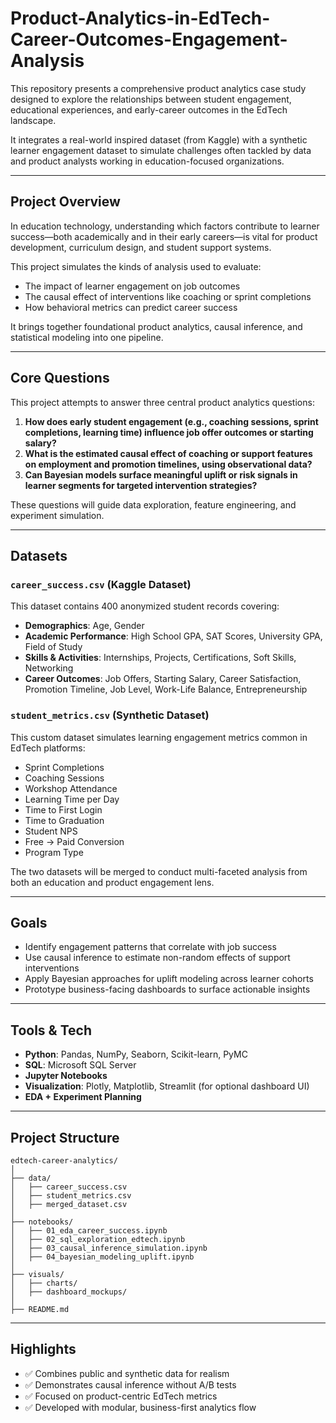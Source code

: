 # Product-Analytics-in-EdTech-Career-Outcomes-Engagement-Analysis
This repository presents a comprehensive product analytics case study designed to explore the relationships between student engagement, educational experiences, and early-career outcomes in the EdTech landscape.

It integrates a real-world inspired dataset (from Kaggle) with a synthetic learner engagement dataset to simulate challenges often tackled by data and product analysts working in education-focused organizations.

---

## Project Overview

In education technology, understanding which factors contribute to learner success—both academically and in their early careers—is vital for product development, curriculum design, and student support systems.

This project simulates the kinds of analysis used to evaluate:

- The impact of learner engagement on job outcomes
- The causal effect of interventions like coaching or sprint completions
- How behavioral metrics can predict career success

It brings together foundational product analytics, causal inference, and statistical modeling into one pipeline.

---

## Core Questions

This project attempts to answer three central product analytics questions:

1. **How does early student engagement (e.g., coaching sessions, sprint completions, learning time) influence job offer outcomes or starting salary?**
2. **What is the estimated causal effect of coaching or support features on employment and promotion timelines, using observational data?**
3. **Can Bayesian models surface meaningful uplift or risk signals in learner segments for targeted intervention strategies?**

These questions will guide data exploration, feature engineering, and experiment simulation.

---

## Datasets

### `career_success.csv` (Kaggle Dataset)
This dataset contains 400 anonymized student records covering:

- **Demographics**: Age, Gender  
- **Academic Performance**: High School GPA, SAT Scores, University GPA, Field of Study  
- **Skills & Activities**: Internships, Projects, Certifications, Soft Skills, Networking  
- **Career Outcomes**: Job Offers, Starting Salary, Career Satisfaction, Promotion Timeline, Job Level, Work-Life Balance, Entrepreneurship

### `student_metrics.csv` (Synthetic Dataset)
This custom dataset simulates learning engagement metrics common in EdTech platforms:

- Sprint Completions  
- Coaching Sessions  
- Workshop Attendance  
- Learning Time per Day  
- Time to First Login  
- Time to Graduation  
- Student NPS  
- Free → Paid Conversion  
- Program Type  

The two datasets will be merged to conduct multi-faceted analysis from both an education and product engagement lens.

---

## Goals

- Identify engagement patterns that correlate with job success  
- Use causal inference to estimate non-random effects of support interventions  
- Apply Bayesian approaches for uplift modeling across learner cohorts  
- Prototype business-facing dashboards to surface actionable insights

---

## Tools & Tech

- **Python**: Pandas, NumPy, Seaborn, Scikit-learn, PyMC  
- **SQL**: Microsoft SQL Server  
- **Jupyter Notebooks**  
- **Visualization**: Plotly, Matplotlib, Streamlit (for optional dashboard UI)  
- **EDA + Experiment Planning**  

---

## Project Structure

```
edtech-career-analytics/
│
├── data/
│   ├── career_success.csv
│   ├── student_metrics.csv
│   ├── merged_dataset.csv
│
├── notebooks/
│   ├── 01_eda_career_success.ipynb
│   ├── 02_sql_exploration_edtech.ipynb
│   ├── 03_causal_inference_simulation.ipynb
│   ├── 04_bayesian_modeling_uplift.ipynb
│
├── visuals/
│   ├── charts/
│   ├── dashboard_mockups/
│
├── README.md
```

---

## Highlights

- ✅ Combines public and synthetic data for realism  
- ✅ Demonstrates causal inference without A/B tests  
- ✅ Focused on product-centric EdTech metrics  
- ✅ Developed with modular, business-first analytics flow  
